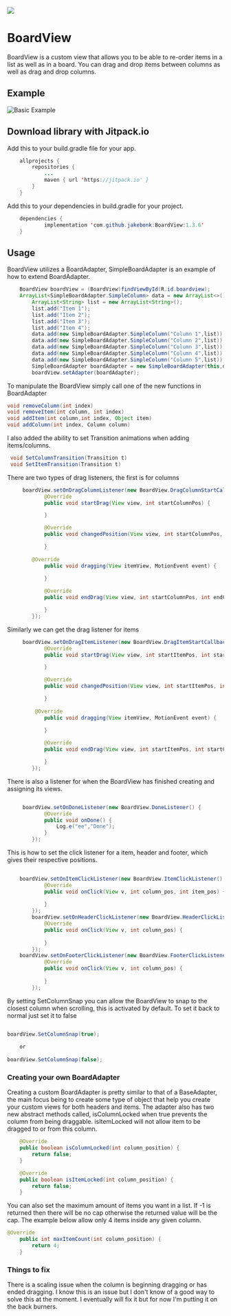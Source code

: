 [![](https://jitpack.io/v/jakebonk/BoardView.svg)](https://jitpack.io/#jakebonk/BoardView)

# BoardView
BoardView is a custom view that allows you to be able to re-order items in a list as well as in a board. You can drag and drop items between columns as well as drag and drop columns.

## Example

![Basic Example](https://thumbs.gfycat.com/DeadUntidyHartebeest-size_restricted.gif)

## Download library with Jitpack.io
Add this to your build.gradle file for your app.
```java
	allprojects {
		repositories {
			...
			maven { url 'https://jitpack.io' }
		}
	}
```	

Add this to your dependencies in build.gradle for your project.
```java
	dependencies {
	        implementation 'com.github.jakebonk:BoardView:1.3.6'
	}
```
## Usage

BoardView utilizes a BoardAdapter, SimpleBoardAdapter is an example of how to extend BoardAdapter.
```java
	BoardView boardView = (BoardView)findViewById(R.id.boardview);
	ArrayList<SimpleBoardAdapter.SimpleColumn> data = new ArrayList<>();
        ArrayList<String> list = new ArrayList<String>();
        list.add("Item 1");
        list.add("Item 2");
        list.add("Item 3");
        list.add("Item 4");
        data.add(new SimpleBoardAdapter.SimpleColumn("Column 1",list));
        data.add(new SimpleBoardAdapter.SimpleColumn("Column 2",list));
        data.add(new SimpleBoardAdapter.SimpleColumn("Column 3",list));
        data.add(new SimpleBoardAdapter.SimpleColumn("Column 4",list));
        data.add(new SimpleBoardAdapter.SimpleColumn("Column 5",list));
        SimpleBoardAdapter boardAdapter = new SimpleBoardAdapter(this,data);
        boardView.setAdapter(boardAdapter);
```
To manipulate the BoardView simply call one of the new functions in BoardAdapter

```java
void removeColumn(int index)
void removeItem(int column, int index)
void addItem(int column,int index, Object item)
void addColumn(int index, Column column)
```

I also added the ability to set Transition animations when adding items/columns.

```java
 void SetColumnTransition(Transition t)
 void SetItemTransition(Transition t)
```

There are two types of drag listeners, the first is for columns
```java
	 boardView.setOnDragColumnListener(new BoardView.DragColumnStartCallback() {
            @Override
            public void startDrag(View view, int startColumnPos) {

            }

            @Override
            public void changedPosition(View view, int startColumnPos, int newColumnPos) {

            }
	    
	    @Override
            public void dragging(View itemView, MotionEvent event) {
                
            }

            @Override
            public void endDrag(View view, int startColumnPos, int endColumnPos) {

            }
        });
```
Similarly we can get the drag listener for items
```java
	 boardView.setOnDragItemListener(new BoardView.DragItemStartCallback() {
            @Override
            public void startDrag(View view, int startItemPos, int startColumnPos) {

            }

            @Override
            public void changedPosition(View view, int startItemPos, int startColumnPos, int newItemPos, int newColumnPos) {

            }
	    
	     @Override
            public void dragging(View itemView, MotionEvent event) {
	    
            }

            @Override
            public void endDrag(View view, int startItemPos, int startColumnPos, int endItemPos, int endColumnPos) {

            }
        });
```

There is also a listener for when the BoardView has finished creating and assigning its views.

```java 

	 boardView.setOnDoneListener(new BoardView.DoneListener() {
            @Override
            public void onDone() {
                Log.e("ee","Done");
            }
        });

```

This is how to set the click listener for a item, header and footer, which gives their respective positions.
	
```java
	
	boardView.setOnItemClickListener(new BoardView.ItemClickListener() {
            @Override
            public void onClick(View v, int column_pos, int item_pos) {
                
            }
        });
        boardView.setOnHeaderClickListener(new BoardView.HeaderClickListener() {
            @Override
            public void onClick(View v, int column_pos) {
                
            }
        });	
	boardView.setOnFooterClickListener(new BoardView.FooterClickListener() {
            @Override
            public void onClick(View v, int column_pos) {
	    
            }
        });

```

By setting SetColumnSnap you can allow the BoardView to snap to the closest column when scrolling, this is activated by default. To set it back to normal just set it to false

```java

boardView.SetColumnSnap(true);
	
	or
	
boardView.SetColumnSnap(false);

```
	
### Creating your own BoardAdapter

Creating a custom BoardAdapter is pretty similar to that of a BaseAdapter, the main focus being to create some type of object that help you create your custom views for both headers and items.
The adapter also has two new abstract methods called, isColumnLocked when true prevents the column from being draggable. isItemLocked will not allow item to be dragged to or from this column.

```java
	@Override
	public boolean isColumnLocked(int column_position) {
		return false;
	}

	@Override
	public boolean isItemLocked(int column_position) {		
		return false;
	}
```

You can also set the maximum amount of items you want in a list. If -1 is returned then there will be no cap otherwise the returned value will be the cap. The example below allow only 4 items inside any given column.

```java
@Override
    public int maxItemCount(int column_position) {
        return 4;
    }
```    

### Things to fix
There is a scaling issue when the column is beginning dragging or has ended dragging. I know this is an issue but I don't know of a good way to solve this at the moment. I eventually will fix it but for now I'm putting it on the back burners.
